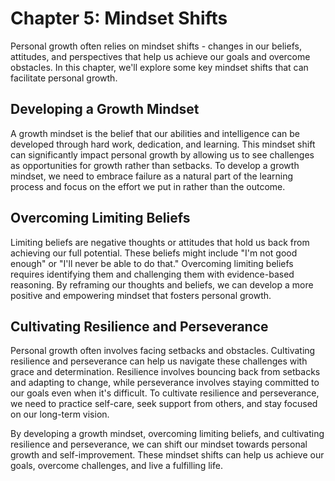 Chapter 5: Mindset Shifts
=========================

Personal growth often relies on mindset shifts - changes in our beliefs, attitudes, and perspectives that help us achieve our goals and overcome obstacles. In this chapter, we'll explore some key mindset shifts that can facilitate personal growth.

Developing a Growth Mindset
---------------------------

A growth mindset is the belief that our abilities and intelligence can be developed through hard work, dedication, and learning. This mindset shift can significantly impact personal growth by allowing us to see challenges as opportunities for growth rather than setbacks. To develop a growth mindset, we need to embrace failure as a natural part of the learning process and focus on the effort we put in rather than the outcome.

Overcoming Limiting Beliefs
---------------------------

Limiting beliefs are negative thoughts or attitudes that hold us back from achieving our full potential. These beliefs might include "I'm not good enough" or "I'll never be able to do that." Overcoming limiting beliefs requires identifying them and challenging them with evidence-based reasoning. By reframing our thoughts and beliefs, we can develop a more positive and empowering mindset that fosters personal growth.

Cultivating Resilience and Perseverance
---------------------------------------

Personal growth often involves facing setbacks and obstacles. Cultivating resilience and perseverance can help us navigate these challenges with grace and determination. Resilience involves bouncing back from setbacks and adapting to change, while perseverance involves staying committed to our goals even when it's difficult. To cultivate resilience and perseverance, we need to practice self-care, seek support from others, and stay focused on our long-term vision.

By developing a growth mindset, overcoming limiting beliefs, and cultivating resilience and perseverance, we can shift our mindset towards personal growth and self-improvement. These mindset shifts can help us achieve our goals, overcome challenges, and live a fulfilling life.
